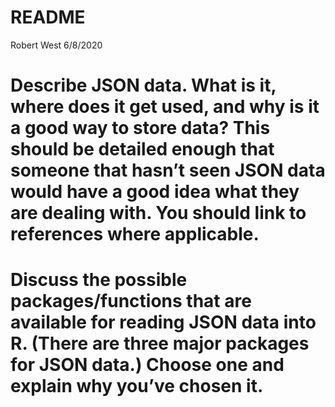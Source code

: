 README
================
Robert West
6/8/2020

# Describe JSON data. What is it, where does it get used, and why is it a good way to store data? This should be detailed enough that someone that hasn’t seen JSON data would have a good idea what they are dealing with. You should link to references where applicable.

# Discuss the possible packages/functions that are available for reading JSON data into R. (There are three major packages for JSON data.) Choose one and explain why you’ve chosen it.
